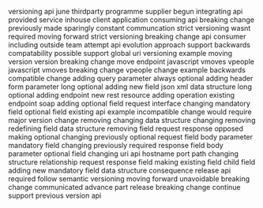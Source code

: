 versioning api june thirdparty programme supplier begun integrating api provided service inhouse client application consuming api breaking change previously made sparingly constant communcation strict versioning wasnt required moving forward strict versioning breaking change api consumer including outside team attempt api evolution approach support backwards compatability possible support global uri versioning example moving version version breaking change move endpoint javascript vmoves vpeople javascript vmoves breaking change vpeople change example backwards compatible change adding query parameter always optional adding header form parameter long optional adding new field json xml data structure long optional adding endpoint new rest resource adding operation existing endpoint soap adding optional field request interface changing mandatory field optional field existing api example incompatible change would require major version change removing changing data structure changing removing redefining field data structure removing field request response opposed making optional changing previously optional request field body parameter mandatory field changing previously required response field body parameter optional field changing uri api hostname port path changing structure relationship request response field making existing field child field adding new mandatory field data structure consequence release api required follow semantic versioning moving forward unavoidable breaking change communicated advance part release breaking change continue support previous version api